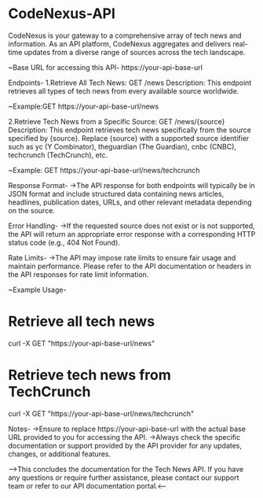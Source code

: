 # CodeNexus-API
CodeNexus is your gateway to a comprehensive array of tech news and information. As an API platform, CodeNexus aggregates and delivers real-time updates from a diverse range of sources across the tech landscape. 

~Base URL for accessing this API-
https://your-api-base-url

Endpoints-
1.Retrieve All Tech News: GET /news
Description: This endpoint retrieves all types of tech news from every available source worldwide.

~Example:GET https://your-api-base-url/news

2.Retrieve Tech News from a Specific Source: GET /news/{source}
Description: This endpoint retrieves tech news specifically from the source specified by {source}. Replace {source} with a supported source identifier such as yc (Y Combinator), theguardian (The Guardian), cnbc (CNBC), techcrunch (TechCrunch), etc.

~Example: GET https://your-api-base-url/news/techcrunch

Response Format-
->The API response for both endpoints will typically be in JSON format and include structured data containing news articles, headlines, publication dates, URLs, and other relevant metadata depending on the source.

Error Handling-
->If the requested source does not exist or is not supported, the API will return an appropriate error response with a corresponding HTTP status code (e.g., 404 Not Found).

Rate Limits-
->The API may impose rate limits to ensure fair usage and maintain performance. Please refer to the API documentation or headers in the API responses for rate limit information.

~Example Usage-
# Retrieve all tech news
curl -X GET "https://your-api-base-url/news"

# Retrieve tech news from TechCrunch
curl -X GET "https://your-api-base-url/news/techcrunch"

Notes-
->Ensure to replace https://your-api-base-url with the actual base URL provided to you for accessing the API.
->Always check the specific documentation or support provided by the API provider for any updates, changes, or additional features.

-->This concludes the documentation for the Tech News API. If you have any questions or require further assistance, please contact our support team or refer to our API documentation portal.<--
